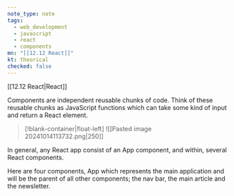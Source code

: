 ```yaml
---
note_type: note
tags:
  - web_development
  - javascript
  - react
  - components
mn: "[[12.12 React]]"
kt: theorical
checked: false
---
```

[[12.12 React|React]]

Components are independent reusable chunks of code. Think of these reusable chunks as JavaScript functions which can take some kind of input and return a React element.
>[!blank-container|float-left]
>![[Pasted image 20241014113732.png|250]]

In general, any React app consist of an App component, and within, several React components.

Here are four components, App which represents the main application and will be the parent of all other components; the nav bar, the main article and the newsletter. 




